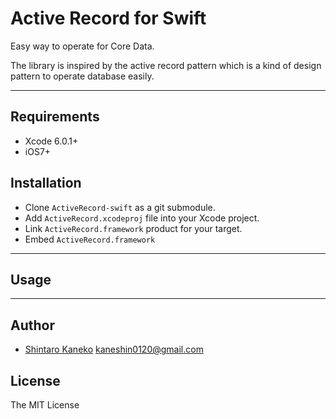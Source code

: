 # Active Record for Swift

Easy way to operate for Core Data.


The library is inspired by the active record pattern which is a kind of design pattern to operate database easily.

----

## Requirements

- Xcode 6.0.1+
- iOS7+


## Installation

- Clone `ActiveRecord-swift` as a git submodule.
- Add `ActiveRecord.xcodeproj` file into your Xcode project.
- Link `ActiveRecord.framework` product for your target.
- Embed `ActiveRecord.framework`


----

## Usage


----

## Author

- [Shintaro Kaneko](https://github.com/kaneshin) <kaneshin0120@gmail.com>


## License

The MIT License

